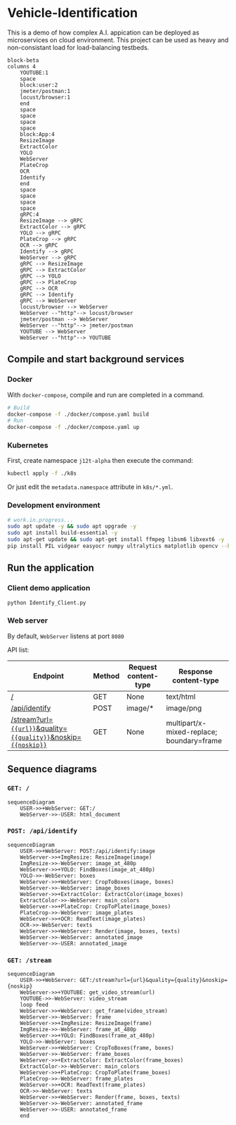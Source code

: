 # Vehicle-Identification

This is a demo of how complex A.I. appication can be deployed as microservices on cloud environment. This project can be used as heavy and non-consistant load for load-balancing testbeds.

```mermaid
block-beta
columns 4
    YOUTUBE:1
    space
    block:user:2
    jmeter/postman:1
    locust/browser:1
    end
    space
    space
    space
    space
    block:App:4
    ResizeImage
    ExtractColor
    YOLO
    WebServer
    PlateCrop
    OCR
    Identify
    end
    space
    space
    space
    space
    gRPC:4
    ResizeImage --> gRPC
    ExtractColor --> gRPC
    YOLO --> gRPC
    PlateCrop --> gRPC
    OCR --> gRPC
    Identify --> gRPC
    WebServer --> gRPC
    gRPC --> ResizeImage
    gRPC --> ExtractColor
    gRPC --> YOLO
    gRPC --> PlateCrop
    gRPC --> OCR
    gRPC --> Identify
    gRPC --> WebServer
    locust/browser --> WebServer
    WebServer --"http"--> locust/browser
    jmeter/postman --> WebServer
    WebServer --"http"--> jmeter/postman
    YOUTUBE --> WebServer
    WebServer --"http"--> YOUTUBE
```

## Compile and start background services

### Docker

With `docker-compose`, compile and run are completed in a command.

```bash
# Build
docker-compose -f ./docker/compose.yaml build
# Run
docker-compose -f ./docker/compose.yaml up
```

### Kubernetes

First, create namespace `j12t-alpha` then execute the command:

```bash
kubectl apply -f ./k8s
```

Or just edit the `metadata.namespace` attribute in `k8s/*.yml`.

### Development environment

```bash
# work.in.progress...
sudo apt update -y && sudo apt upgrade -y
sudo apt install build-essential -y
sudo apt-get update && sudo apt-get install ffmpeg libsm6 libxext6 -y
pip install PIL vidgear easyocr numpy ultralytics matplotlib opencv --break-system-packages
```

## Run the application

### Client demo application

```bash
python Identify_Client.py
```

### Web server

By default, `WebServer` listens at port `8080`

API list:

| Endpoint                                                                       | Method | Request content-type | Response content-type                     |
|--------------------------------------------------------------------------------|--------|----------------------|-------------------------------------------|
| [/](#get-)                                                                     | GET    | None                 | text/html                                 |
| [/api/identify](#post-apiidentify)                                             | POST   | image/*              | image/png                                 |
| [/stream?url=`{{url}}`&quality=`{{quality}}`&noskip=`{{noskip}}`](#get-stream) | GET    | None                 | multipart/x-mixed-replace; boundary=frame |

## Sequence diagrams

### `GET: /`
```mermaid
sequenceDiagram
    USER->>+WebServer: GET:/
    WebServer->>-USER: html_document 
```

### `POST: /api/identify`
```mermaid
sequenceDiagram
    USER->>+WebServer: POST:/api/identify:image
    WebServer->>+ImgResize: ResizeImage(image)
    ImgResize->>-WebServer: image_at_480p
    WebServer->>+YOLO: FindBoxes(image_at_480p)
    YOLO->>-WebServer: boxes
    WebServer->>+WebServer: CropToBoxes(image, boxes)
    WebServer->>-WebServer: image_boxes
    WebServer->>+ExtractColor: ExtractColor(image_boxes)
    ExtractColor->>-WebServer: main_colors
    WebServer->>+PlateCrop: CropToPlate(image_boxes)
    PlateCrop->>-WebServer: image_plates
    WebServer->>+OCR: ReadText(image_plates)
    OCR->>-WebServer: texts
    WebServer->>+WebServer: Render(image, boxes, texts)
    WebServer->>-WebServer: annotated_image
    WebServer->>-USER: annotated_image
```

### `GET: /stream`
```mermaid
sequenceDiagram
    USER->>+WebServer: GET:/stream?url={url}&quality={quality}&noskip={noskip}
    WebServer->>+YOUTUBE: get_video_stream(url)
    YOUTUBE->>-WebServer: video_stream
    loop feed
    WebServer->>+WebServer: get_frame(video_stream)
    WebServer->>-WebServer: frame
    WebServer->>+ImgResize: ResizeImage(frame)
    ImgResize->>-WebServer: frame_at_480p
    WebServer->>+YOLO: FindBoxes(frame_at_480p)
    YOLO->>-WebServer: boxes
    WebServer->>+WebServer: CropToBoxes(frame, boxes)
    WebServer->>-WebServer: frame_boxes
    WebServer->>+ExtractColor: ExtractColor(frame_boxes)
    ExtractColor->>-WebServer: main_colors
    WebServer->>+PlateCrop: CropToPlate(frame_boxes)
    PlateCrop->>-WebServer: frame_plates
    WebServer->>+OCR: ReadText(frame_plates)
    OCR->>-WebServer: texts
    WebServer->>+WebServer: Render(frame, boxes, texts)
    WebServer->>-WebServer: annotated_frame
    WebServer->>-USER: annotated_frame
    end
```